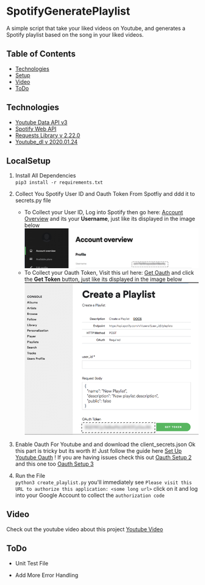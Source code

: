 # SpotifyGeneratePlaylist
A simple script that take your liked videos on Youtube, and generates a Spotify playlist based on the song in your liked videos.

## Table of Contents
* [Technologies](#Technologies)
* [Setup](#LocalSetup)
* [Video](#Video)
* [ToDo](#ToDo)

## Technologies
* [Youtube Data API v3]
* [Spotify Web API]
* [Requests Library v 2.22.0]
* [Youtube_dl v 2020.01.24]

## LocalSetup
1) Install All Dependencies   
`pip3 install -r requirements.txt`

2) Collect You Spotify User ID and Oauth Token From Spotfiy and ddd it to secrets.py file
    * To Collect your User ID, Log into Spotify then go here: [Account Overview] and its your **Username**, just like its displayed in the image below
    ![alt text](images/userid.png)
    * To Collect your Oauth Token, Visit this url here: [Get Oauth] and click the **Get Token** button, just like its displayed in the image below
    ![alt text](images/spotify_token.png)

3) Enable Oauth For Youtube and and download the client_secrets.json 
Ok this part is tricky but its worth it! Just follow the guide here [Set Up Youtube Oauth] ! 
If you are having issues check this out [Oauth Setup 2] and this one too [Oauth Setup 3] 

4) Run the File  
`python3 create_playlist.py`
you'll immediately see `Please visit this URL to authorize this application: <some long url>`
click on it and log into your Google Account to collect the `authorization code`

## Video
Check out the youtube video about this project
[Youtube Video]

## ToDo
* Unit Test File
* Add More Error Handling

   [Youtube Data API v3]: <https://developers.google.com/youtube/v3>
   [Spotify Web API]: <https://developer.spotify.com/documentation/web-api/>
   [Requests Library v 2.22.0]: <https://requests.readthedocs.io/en/master/>
   [Account Overview]: <https://www.spotify.com/us/account/overview/>
   [Get Oauth]: <https://developer.spotify.com/console/post-playlists/>
   [Set Up Youtube Oauth]: <https://developers.google.com/youtube/v3/getting-started/>
   [Oauth Setup 2]:<https://stackoverflow.com/questions/11485271/google-oauth-2-authorization-error-redirect-uri-mismatch/>
   [Youtube Video]:<https://www.youtube.com/watch?v=7J_qcttfnJA/>
   [Youtube_dl v 2020.01.24]:<https://github.com/ytdl-org/youtube-dl/>
   [Oauth Setup 3]:<https://github.com/googleapis/google-api-python-client/blob/master/docs/client-secrets.md/>